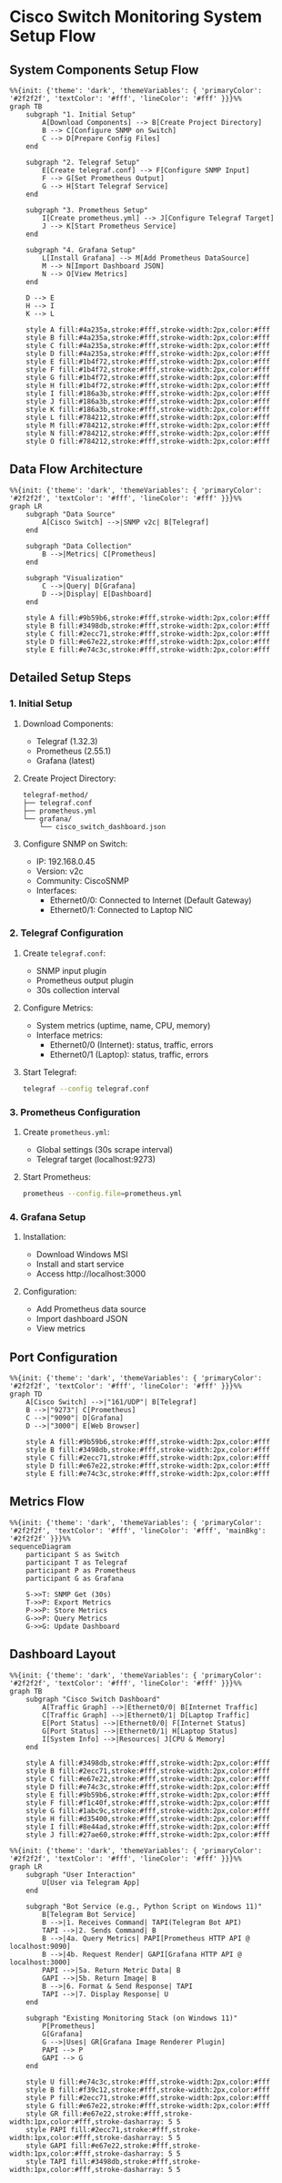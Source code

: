 # Cisco Switch Monitoring System Setup Flow

## System Components Setup Flow

```mermaid
%%{init: {'theme': 'dark', 'themeVariables': { 'primaryColor': '#2f2f2f', 'textColor': '#fff', 'lineColor': '#fff' }}}%%
graph TB
    subgraph "1. Initial Setup"
        A[Download Components] --> B[Create Project Directory]
        B --> C[Configure SNMP on Switch]
        C --> D[Prepare Config Files]
    end

    subgraph "2. Telegraf Setup"
        E[Create telegraf.conf] --> F[Configure SNMP Input]
        F --> G[Set Prometheus Output]
        G --> H[Start Telegraf Service]
    end

    subgraph "3. Prometheus Setup"
        I[Create prometheus.yml] --> J[Configure Telegraf Target]
        J --> K[Start Prometheus Service]
    end

    subgraph "4. Grafana Setup"
        L[Install Grafana] --> M[Add Prometheus DataSource]
        M --> N[Import Dashboard JSON]
        N --> O[View Metrics]
    end

    D --> E
    H --> I
    K --> L

    style A fill:#4a235a,stroke:#fff,stroke-width:2px,color:#fff
    style B fill:#4a235a,stroke:#fff,stroke-width:2px,color:#fff
    style C fill:#4a235a,stroke:#fff,stroke-width:2px,color:#fff
    style D fill:#4a235a,stroke:#fff,stroke-width:2px,color:#fff
    style E fill:#1b4f72,stroke:#fff,stroke-width:2px,color:#fff
    style F fill:#1b4f72,stroke:#fff,stroke-width:2px,color:#fff
    style G fill:#1b4f72,stroke:#fff,stroke-width:2px,color:#fff
    style H fill:#1b4f72,stroke:#fff,stroke-width:2px,color:#fff
    style I fill:#186a3b,stroke:#fff,stroke-width:2px,color:#fff
    style J fill:#186a3b,stroke:#fff,stroke-width:2px,color:#fff
    style K fill:#186a3b,stroke:#fff,stroke-width:2px,color:#fff
    style L fill:#784212,stroke:#fff,stroke-width:2px,color:#fff
    style M fill:#784212,stroke:#fff,stroke-width:2px,color:#fff
    style N fill:#784212,stroke:#fff,stroke-width:2px,color:#fff
    style O fill:#784212,stroke:#fff,stroke-width:2px,color:#fff
```

## Data Flow Architecture

```mermaid
%%{init: {'theme': 'dark', 'themeVariables': { 'primaryColor': '#2f2f2f', 'textColor': '#fff', 'lineColor': '#fff' }}}%%
graph LR
    subgraph "Data Source"
        A[Cisco Switch] -->|SNMP v2c| B[Telegraf]
    end

    subgraph "Data Collection"
        B -->|Metrics| C[Prometheus]
    end

    subgraph "Visualization"
        C -->|Query| D[Grafana]
        D -->|Display| E[Dashboard]
    end

    style A fill:#9b59b6,stroke:#fff,stroke-width:2px,color:#fff
    style B fill:#3498db,stroke:#fff,stroke-width:2px,color:#fff
    style C fill:#2ecc71,stroke:#fff,stroke-width:2px,color:#fff
    style D fill:#e67e22,stroke:#fff,stroke-width:2px,color:#fff
    style E fill:#e74c3c,stroke:#fff,stroke-width:2px,color:#fff
```

## Detailed Setup Steps

### 1. Initial Setup
1. Download Components:
   - Telegraf (1.32.3)
   - Prometheus (2.55.1)
   - Grafana (latest)

2. Create Project Directory:
   ```
   telegraf-method/
   ├── telegraf.conf
   ├── prometheus.yml
   └── grafana/
       └── cisco_switch_dashboard.json
   ```

3. Configure SNMP on Switch:
   - IP: 192.168.0.45
   - Version: v2c
   - Community: CiscoSNMP
   - Interfaces:
     * Ethernet0/0: Connected to Internet (Default Gateway)
     * Ethernet0/1: Connected to Laptop NIC

### 2. Telegraf Configuration
1. Create `telegraf.conf`:
   - SNMP input plugin
   - Prometheus output plugin
   - 30s collection interval

2. Configure Metrics:
   - System metrics (uptime, name, CPU, memory)
   - Interface metrics:
     * Ethernet0/0 (Internet): status, traffic, errors
     * Ethernet0/1 (Laptop): status, traffic, errors

3. Start Telegraf:
   ```bash
   telegraf --config telegraf.conf
   ```

### 3. Prometheus Configuration
1. Create `prometheus.yml`:
   - Global settings (30s scrape interval)
   - Telegraf target (localhost:9273)

2. Start Prometheus:
   ```bash
   prometheus --config.file=prometheus.yml
   ```

### 4. Grafana Setup
1. Installation:
   - Download Windows MSI
   - Install and start service
   - Access http://localhost:3000

2. Configuration:
   - Add Prometheus data source
   - Import dashboard JSON
   - View metrics

## Port Configuration

```mermaid
%%{init: {'theme': 'dark', 'themeVariables': { 'primaryColor': '#2f2f2f', 'textColor': '#fff', 'lineColor': '#fff' }}}%%
graph TD
    A[Cisco Switch] -->|"161/UDP"| B[Telegraf]
    B -->|"9273"| C[Prometheus]
    C -->|"9090"| D[Grafana]
    D -->|"3000"| E[Web Browser]

    style A fill:#9b59b6,stroke:#fff,stroke-width:2px,color:#fff
    style B fill:#3498db,stroke:#fff,stroke-width:2px,color:#fff
    style C fill:#2ecc71,stroke:#fff,stroke-width:2px,color:#fff
    style D fill:#e67e22,stroke:#fff,stroke-width:2px,color:#fff
    style E fill:#e74c3c,stroke:#fff,stroke-width:2px,color:#fff
```

## Metrics Flow

```mermaid
%%{init: {'theme': 'dark', 'themeVariables': { 'primaryColor': '#2f2f2f', 'textColor': '#fff', 'lineColor': '#fff', 'mainBkg': '#2f2f2f' }}}%%
sequenceDiagram
    participant S as Switch
    participant T as Telegraf
    participant P as Prometheus
    participant G as Grafana
    
    S->>T: SNMP Get (30s)
    T->>P: Export Metrics
    P->>P: Store Metrics
    G->>P: Query Metrics
    G->>G: Update Dashboard
```

## Dashboard Layout

```mermaid
%%{init: {'theme': 'dark', 'themeVariables': { 'primaryColor': '#2f2f2f', 'textColor': '#fff', 'lineColor': '#fff' }}}%%
graph TB
    subgraph "Cisco Switch Dashboard"
        A[Traffic Graph] -->|Ethernet0/0| B[Internet Traffic]
        C[Traffic Graph] -->|Ethernet0/1| D[Laptop Traffic]
        E[Port Status] -->|Ethernet0/0| F[Internet Status]
        G[Port Status] -->|Ethernet0/1| H[Laptop Status]
        I[System Info] -->|Resources| J[CPU & Memory]
    end

    style A fill:#3498db,stroke:#fff,stroke-width:2px,color:#fff
    style B fill:#2ecc71,stroke:#fff,stroke-width:2px,color:#fff
    style C fill:#e67e22,stroke:#fff,stroke-width:2px,color:#fff
    style D fill:#e74c3c,stroke:#fff,stroke-width:2px,color:#fff
    style E fill:#9b59b6,stroke:#fff,stroke-width:2px,color:#fff
    style F fill:#f1c40f,stroke:#fff,stroke-width:2px,color:#fff
    style G fill:#1abc9c,stroke:#fff,stroke-width:2px,color:#fff
    style H fill:#d35400,stroke:#fff,stroke-width:2px,color:#fff
    style I fill:#8e44ad,stroke:#fff,stroke-width:2px,color:#fff
    style J fill:#27ae60,stroke:#fff,stroke-width:2px,color:#fff

%%{init: {'theme': 'dark', 'themeVariables': { 'primaryColor': '#2f2f2f', 'textColor': '#fff', 'lineColor': '#fff' }}}%%
graph LR
    subgraph "User Interaction"
        U[User via Telegram App]
    end

    subgraph "Bot Service (e.g., Python Script on Windows 11)"
        B[Telegram Bot Service]
        B -->|1. Receives Command| TAPI(Telegram Bot API)
        TAPI -->|2. Sends Command| B
        B -->|4a. Query Metrics| PAPI[Prometheus HTTP API @ localhost:9090]
        B -->|4b. Request Render| GAPI[Grafana HTTP API @ localhost:3000]
        PAPI -->|5a. Return Metric Data| B
        GAPI -->|5b. Return Image| B
        B -->|6. Format & Send Response| TAPI
        TAPI -->|7. Display Response| U
    end

    subgraph "Existing Monitoring Stack (on Windows 11)"
        P[Prometheus]
        G[Grafana]
        G -->|Uses| GR[Grafana Image Renderer Plugin]
        PAPI --> P
        GAPI --> G
    end

    style U fill:#e74c3c,stroke:#fff,stroke-width:2px,color:#fff
    style B fill:#f39c12,stroke:#fff,stroke-width:2px,color:#fff
    style P fill:#2ecc71,stroke:#fff,stroke-width:2px,color:#fff
    style G fill:#e67e22,stroke:#fff,stroke-width:2px,color:#fff
    style GR fill:#e67e22,stroke:#fff,stroke-width:1px,color:#fff,stroke-dasharray: 5 5
    style PAPI fill:#2ecc71,stroke:#fff,stroke-width:1px,color:#fff,stroke-dasharray: 5 5
    style GAPI fill:#e67e22,stroke:#fff,stroke-width:1px,color:#fff,stroke-dasharray: 5 5
    style TAPI fill:#3498db,stroke:#fff,stroke-width:1px,color:#fff,stroke-dasharray: 5 5